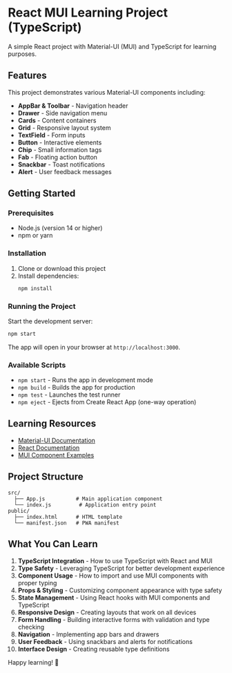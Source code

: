 # React MUI Learning Project (TypeScript)

A simple React project with Material-UI (MUI) and TypeScript for learning purposes.

## Features

This project demonstrates various Material-UI components including:

- **AppBar & Toolbar** - Navigation header
- **Drawer** - Side navigation menu
- **Cards** - Content containers
- **Grid** - Responsive layout system
- **TextField** - Form inputs
- **Button** - Interactive elements
- **Chip** - Small information tags
- **Fab** - Floating action button
- **Snackbar** - Toast notifications
- **Alert** - User feedback messages

## Getting Started

### Prerequisites

- Node.js (version 14 or higher)
- npm or yarn

### Installation

1. Clone or download this project
2. Install dependencies:
   ```bash
   npm install
   ```

### Running the Project

Start the development server:
```bash
npm start
```

The app will open in your browser at `http://localhost:3000`.

### Available Scripts

- `npm start` - Runs the app in development mode
- `npm build` - Builds the app for production
- `npm test` - Launches the test runner
- `npm eject` - Ejects from Create React App (one-way operation)

## Learning Resources

- [Material-UI Documentation](https://mui.com/)
- [React Documentation](https://reactjs.org/)
- [MUI Component Examples](https://mui.com/components/)

## Project Structure

```
src/
  ├── App.js          # Main application component
  └── index.js         # Application entry point
public/
  ├── index.html      # HTML template
  └── manifest.json   # PWA manifest
```

## What You Can Learn

1. **TypeScript Integration** - How to use TypeScript with React and MUI
2. **Type Safety** - Leveraging TypeScript for better development experience
3. **Component Usage** - How to import and use MUI components with proper typing
4. **Props & Styling** - Customizing component appearance with type safety
5. **State Management** - Using React hooks with MUI components and TypeScript
6. **Responsive Design** - Creating layouts that work on all devices
7. **Form Handling** - Building interactive forms with validation and type checking
8. **Navigation** - Implementing app bars and drawers
9. **User Feedback** - Using snackbars and alerts for notifications
10. **Interface Design** - Creating reusable type definitions

Happy learning! 🚀
